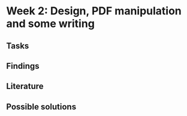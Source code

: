 # Week 2: Design, PDF manipulation and some writing

## Tasks

## Findings

## Literature

## Possible solutions
